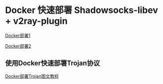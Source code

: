 # Docker 快速部署 Shadowsocks-libev + v2ray-plugin

[Docker部署1](https://teddysun.com/569.html)

[Docker部署2](https://ssu.tw/index.php/archives/31/)

## 使用Docker快速部署Trojan协议

[Docker部署Trojan图文教程](https://ssu.tw/index.php/archives/40/)




